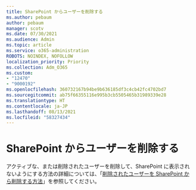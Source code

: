 ```yaml
---
title: SharePoint からユーザーを削除する
ms.author: pebaum
author: pebaum
manager: scotv
ms.date: 07/30/2021
ms.audience: Admin
ms.topic: article
ms.service: o365-administration
ROBOTS: NOINDEX, NOFOLLOW
localization_priority: Priority
ms.collection: Adm_O365
ms.custom:
- "12470"
- "9000192"
ms.openlocfilehash: 360732167b94be9b636185df3c4cb42fc4702bd7
ms.sourcegitcommit: ab75f66355116e995b3cb5505465b31989339e28
ms.translationtype: HT
ms.contentlocale: ja-JP
ms.lasthandoff: 08/13/2021
ms.locfileid: "58327434"
---
```

# <a name="remove-users-from-sharepoint"></a>SharePoint からユーザーを削除する

アクティブな、または削除されたユーザーを削除して、SharePoint に表示されないようにする方法の詳細については、「[削除されたユーザーを SharePoint から削除する方法](https://docs.microsoft.com/sharepoint/remove-users)」を参照してください。




